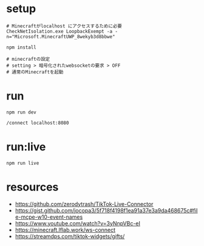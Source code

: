 # setup

```shell
# Minecraftがlocalhost にアクセスするために必要
CheckNetIsolation.exe LoopbackExempt -a -n="Microsoft.MinecraftUWP_8wekyb3d8bbwe"

npm install
```

```shell
# minecraftの設定
# setting > 暗号化されたwebsocketの要求 > OFF
# 通常のMinecraftを起動
```

# run

```shell
npm run dev
```

```minecraft
/connect localhost:8080
```

# run:live

```
npm run live
```

# resources

- https://github.com/zerodytrash/TikTok-Live-Connector
- https://gist.github.com/jocopa3/5f718f4198f1ea91a37e3a9da468675c#file-mcpe-w10-event-names
- https://www.youtube.com/watch?v=3yNnpVBc-eI
- https://minecraft.lflab.work/ws-connect
- https://streamdps.com/tiktok-widgets/gifts/
